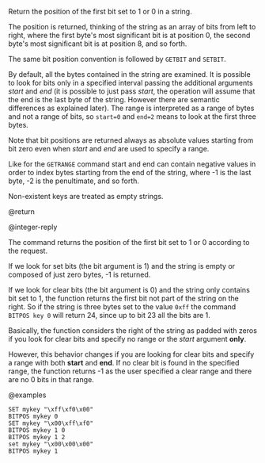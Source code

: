 Return the position of the first bit set to 1 or 0 in a string.

The position is returned, thinking of the string as an array of bits from left
to right, where the first byte's most significant bit is at position 0, the
second byte's most significant bit is at position 8, and so forth.

The same bit position convention is followed by `GETBIT` and `SETBIT`.

By default, all the bytes contained in the string are examined. It is possible
to look for bits only in a specified interval passing the additional arguments
_start_ and _end_ (it is possible to just pass _start_, the operation will
assume that the end is the last byte of the string. However there are semantic
differences as explained later). The range is interpreted as a range of bytes
and not a range of bits, so `start=0` and `end=2` means to look at the first
three bytes.

Note that bit positions are returned always as absolute values starting from bit
zero even when _start_ and _end_ are used to specify a range.

Like for the `GETRANGE` command start and end can contain negative values in
order to index bytes starting from the end of the string, where -1 is the last
byte, -2 is the penultimate, and so forth.

Non-existent keys are treated as empty strings.

@return

@integer-reply

The command returns the position of the first bit set to 1 or 0 according to the
request.

If we look for set bits (the bit argument is 1) and the string is empty or
composed of just zero bytes, -1 is returned.

If we look for clear bits (the bit argument is 0) and the string only contains
bit set to 1, the function returns the first bit not part of the string on the
right. So if the string is three bytes set to the value `0xff` the command
`BITPOS key 0` will return 24, since up to bit 23 all the bits are 1.

Basically, the function considers the right of the string as padded with zeros
if you look for clear bits and specify no range or the _start_ argument
**only**.

However, this behavior changes if you are looking for clear bits and specify a
range with both **start** and **end**. If no clear bit is found in the specified
range, the function returns -1 as the user specified a clear range and there are
no 0 bits in that range.

@examples

```cli
SET mykey "\xff\xf0\x00"
BITPOS mykey 0
SET mykey "\x00\xff\xf0"
BITPOS mykey 1 0
BITPOS mykey 1 2
set mykey "\x00\x00\x00"
BITPOS mykey 1
```
